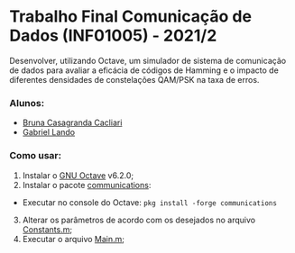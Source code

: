 # Trabalho Final Comunicação de Dados (INF01005) - 2021/2

Desenvolver, utilizando Octave, um simulador de sistema de comunicação de dados para avaliar a eficácia de códigos de Hamming e o impacto de diferentes densidades de constelações QAM/PSK na taxa de erros.

### Alunos:
- [Bruna Casagranda Cacliari](https://github.com/bcagliari)
- [Gabriel Lando](https://github.com/gabriel-lando)

### Como usar:
1. Instalar o [GNU Octave](https://www.gnu.org/software/octave/index) v6.2.0;
2. Instalar o pacote [communications](https://octave.sourceforge.io/communications/index.html):
  - Executar no console do Octave: `pkg install -forge communications`
3. Alterar os parâmetros de acordo com os desejados no arquivo [Constants.m](Src/Constants.m);
4. Executar o arquivo [Main.m](Src/Main.m);
